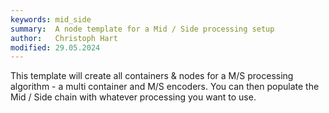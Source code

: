 ```yaml
---
keywords: mid_side
summary:  A node template for a Mid / Side processing setup
author:   Christoph Hart
modified: 29.05.2024
---
```

  
This template will create all containers & nodes for a M/S processing algorithm - a multi container and M/S encoders. You can then populate the Mid / Side chain with whatever processing you want to use.


